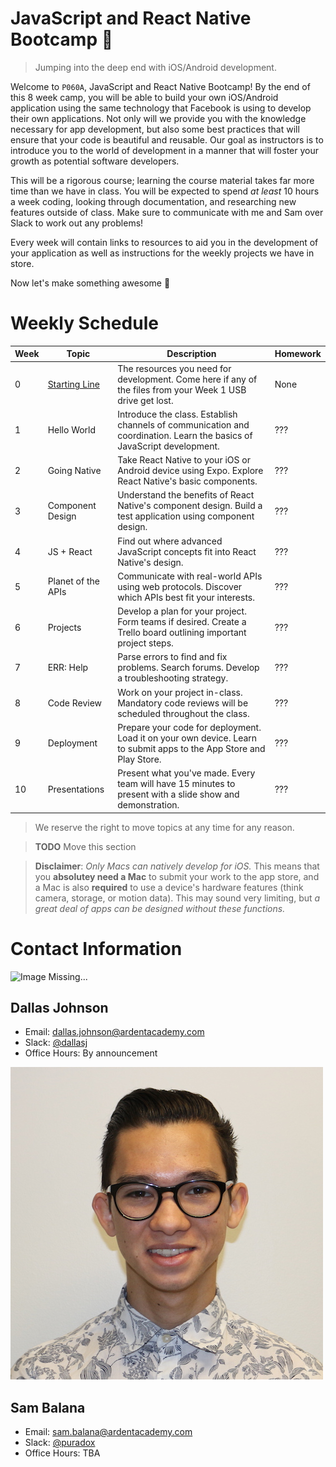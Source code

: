 JavaScript and React Native Bootcamp :rocket:
=============================================

 > Jumping into the deep end with iOS/Android development.

Welcome to `P060A`, JavaScript and React Native Bootcamp! By the end of this 8
week camp, you will be able to build your own iOS/Android application using the
same technology that Facebook is using to develop their own applications. Not
only will we provide you with the knowledge necessary for app development, but
also some best practices that will ensure that your code is beautiful and
reusable. Our goal as instructors is to introduce you to the world of
development in a manner that will foster your growth as potential software
developers.

This will be a rigorous course; learning the course material takes far more time
than we have in class. You will be expected to spend *at least* 10 hours a week
coding, looking through documentation, and researching new features outside of
class. Make sure to communicate with me and Sam over Slack to work out any
problems!

Every week will contain links to resources to aid you in the development of your
application as well as instructions for the weekly projects we have in store.

Now let's make something awesome :tada:

Weekly Schedule
===============
Week | Topic              | Description                                                                                                               | Homework
---- | ------------------ | ------------------------------------------------------------------------------------------------------------------------- | -------------------
   0 | [Starting Line][0] | The resources you need for development. Come here if any of the files from your Week 1 USB drive get lost.                | None
   1 | Hello World        | Introduce the class. Establish channels of communication and coordination. Learn the basics of JavaScript development.    | ???
   2 | Going Native       | Take React Native to your iOS or Android device using Expo. Explore React Native's basic components.                      | ???
   3 | Component Design   | Understand the benefits of React Native's component design. Build a test application using component design.              | ???
   4 | JS + React         | Find out where advanced JavaScript concepts fit into React Native's design.                                               | ???
   5 | Planet of the APIs | Communicate with real-world APIs using web protocols. Discover which APIs best fit your interests.                        | ???
   6 | Projects           | Develop a plan for your project. Form teams if desired. Create a Trello board outlining important project steps.          | ???
   7 | ERR: Help          | Parse errors to find and fix problems. Search forums. Develop a troubleshooting strategy.                                 | ???
   8 | Code Review        | Work on your project in-class. Mandatory code reviews will be scheduled throughout the class.                             | ???
   9 | Deployment         | Prepare your code for deployment. Load it on your own device. Learn to submit apps to the App Store and Play Store.       | ???
  10 | Presentations      | Present what you've made. Every team will have 15 minutes to present with a slide show and demonstration.                 | ???

 > We reserve the right to move topics at any time for any reason.

 > **TODO** Move this section

 > **Disclaimer**: *Only Macs can natively develop for iOS.* This means that you
 > **absolutey need a Mac** to submit your work to the app store, and a Mac is
 > also **required** to use a device's hardware features (think camera, storage,
 > or motion data). This may sound very limiting, but *a great deal of apps can
 > be designed without these functions.*

[0]: https://github.com/ArdentLabs/bootcamp-fall-2017/tree/master/week0
[1]: https://github.com/ArdentLabs/bootcamp-fall-2017/tree/master/week1
[2]: https://github.com/ArdentLabs/bootcamp-fall-2017/tree/master/week2
[3]: https://github.com/ArdentLabs/bootcamp-fall-2017/tree/master/week3
[4]: https://github.com/ArdentLabs/bootcamp-fall-2017/tree/master/week4
[5]: https://github.com/ArdentLabs/bootcamp-fall-2017/tree/master/week5
[6]: https://github.com/ArdentLabs/bootcamp-fall-2017/tree/master/week6
[7]: https://github.com/ArdentLabs/bootcamp-fall-2017/tree/master/week7
[8]: https://github.com/ArdentLabs/bootcamp-fall-2017/tree/master/week8
[9]: https://github.com/ArdentLabs/bootcamp-fall-2017/tree/master/week9

Contact Information
===================

![Image Missing...](/assets/dallas.jpg)
## Dallas Johnson
  * Email: dallas.johnson@ardentacademy.com
  * Slack: <a href="slack://user?team=ardentacademy&amp;id=dallasj">@dallasj</a>
  * Office Hours: By announcement

![Image Missing...](/assets/sam.jpg)
## Sam Balana
  * Email: sam.balana@ardentacademy.com
  * Slack: <a href="slack://user?team=ardentacademy&amp;id=puradox">@puradox</a>
  * Office Hours: TBA